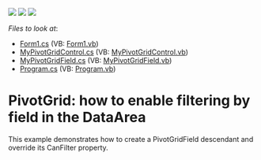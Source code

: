 <!-- default badges list -->
![](https://img.shields.io/endpoint?url=https://codecentral.devexpress.com/api/v1/VersionRange/128582754/18.2.3%2B)
[![](https://img.shields.io/badge/Open_in_DevExpress_Support_Center-FF7200?style=flat-square&logo=DevExpress&logoColor=white)](https://supportcenter.devexpress.com/ticket/details/E1149)
[![](https://img.shields.io/badge/📖_How_to_use_DevExpress_Examples-e9f6fc?style=flat-square)](https://docs.devexpress.com/GeneralInformation/403183)
<!-- default badges end -->
<!-- default file list -->
*Files to look at*:

* [Form1.cs](./CS/dxSample/Form1.cs) (VB: [Form1.vb](./VB/dxSample/Form1.vb))
* [MyPivotGridControl.cs](./CS/dxSample/MyPivotGridControl.cs) (VB: [MyPivotGridControl.vb](./VB/dxSample/MyPivotGridControl.vb))
* [MyPivotGridField.cs](./CS/dxSample/MyPivotGridField.cs) (VB: [MyPivotGridField.vb](./VB/dxSample/MyPivotGridField.vb))
* [Program.cs](./CS/dxSample/Program.cs) (VB: [Program.vb](./VB/dxSample/Program.vb))
<!-- default file list end -->
# PivotGrid: how to enable filtering by field in the DataArea


<p>This example demonstrates how to create a PivotGridField descendant and override its CanFilter property.</p>

<br/>


